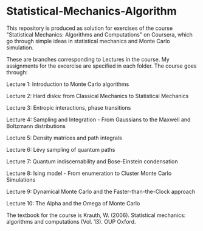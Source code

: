 # Statistical-Mechanics-Algorithm
This repository is produced as solution for exercises of the course "Statistical Mechanics: Algorithms and Computations" on Coursera, which go through simple ideas in statistical mechanics and Monte Carlo simulation.

These are branches corresponding to Lectures in the course. My assignments for the excercise are specified in each folder. The course goes through:

Lecture 1: Introduction to Monte Carlo algorithms

Lecture 2: Hard disks: from Classical Mechanics to Statistical Mechanics

Lecture 3: Entropic interactions, phase transitions

Lecture 4: Sampling and Integration - From Gaussians to the Maxwell and Boltzmann distributions

Lecture 5: Density matrices and path integrals

Lecture 6: Lévy sampling of quantum paths

Lecture 7: Quantum indiscernability and Bose-Einstein condensation

Lecture 8: Ising model - From enumeration to Cluster Monte Carlo Simulations

Lecture 9: Dynamical Monte Carlo and the Faster-than-the-Clock approach

Lecture 10: The Alpha and the Omega of Monte Carlo

The textbook for the course is Krauth, W. (2006). Statistical mechanics: algorithms and computations (Vol. 13). OUP Oxford.
